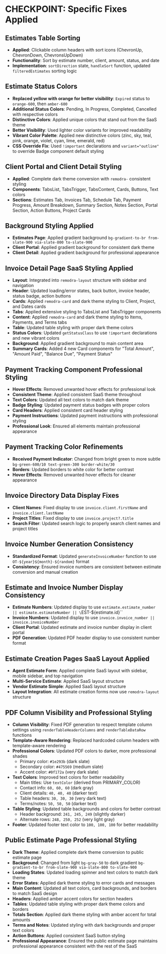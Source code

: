 # CHECKPOINT: Specific Fixes Applied

## Estimates Table Sorting
- **Applied**: Clickable column headers with sort icons (ChevronUp, ChevronDown, ChevronsUpDown)
- **Functionality**: Sort by estimate number, client, amount, status, and date
- **Implementation**: `sortDirection` state, `handleSort` function, updated `filteredEstimates` sorting logic

## Estimate Status Colors
- **Replaced yellow with orange for better visibility**: `Expired` status to `orange-600`, then `amber-600`
- **Additional Status Colors**: Pending, In Progress, Completed, Cancelled with respective colors
- **Distinctive Colors**: Applied unique colors that stand out from the SaaS theme
- **Better Visibility**: Used lighter color variants for improved readability
- **Vibrant Color Palette**: Applied new distinctive colors (zinc, sky, teal, pink, orange, violet, cyan, lime, emerald, red)
- **CSS Override Fix**: Used `!important` declarations and `variant="outline"` to override Badge component default styling

## Client Portal and Client Detail Styling
- **Applied**: Complete dark theme conversion with `remodra-` consistent styling
- **Components**: TabsList, TabsTrigger, TabsContent, Cards, Buttons, Text colors
- **Sections**: Estimates Tab, Invoices Tab, Schedule Tab, Payment Progress, Amount Breakdown, Summary Section, Notes Section, Portal Section, Action Buttons, Project Cards

## Background Styling Applied
- **Estimates Page**: Applied gradient background `bg-gradient-to-br from-slate-900 via-slate-800 to-slate-900`
- **Client Portal**: Applied gradient background for consistent dark theme
- **Client Detail**: Applied gradient background for professional appearance

## Invoice Detail Page SaaS Styling Applied
- **Layout**: Integrated into `remodra-layout` structure with sidebar and navigation
- **Header**: Updated loading/error states, back button, invoice header, status badge, action buttons
- **Cards**: Applied `remodra-card` and dark theme styling to Client, Project, and Dates cards
- **Tabs**: Applied extensive styling to TabsList and TabsTrigger components
- **Content**: Applied `remodra-card` and dark theme styling to Items, Payments, and Terms tabs
- **Table**: Updated table styling with proper dark theme colors
- **Status Colors**: Updated `getStatusClass` to use `!important` declarations and new vibrant colors
- **Background**: Applied gradient background to main content area
- **Summary Cards**: Added 4 new Card components for "Total Amount", "Amount Paid", "Balance Due", "Payment Status"

## Payment Tracking Component Professional Styling
- **Hover Effects**: Removed unwanted hover effects for professional look
- **Consistent Theme**: Applied consistent SaaS theme throughout
- **Text Colors**: Updated all text colors to match dark theme
- **Badge Styling**: Updated payment status badges with proper colors
- **Card Headers**: Applied consistent card header styling
- **Payment Instructions**: Updated payment instructions with professional styling
- **Professional Look**: Ensured all elements maintain professional appearance

## Payment Tracking Color Refinements
- **Received Payment Indicator**: Changed from bright green to more subtle `bg-green-600/10 text-green-300 border-white/30`
- **Borders**: Updated borders to white color for better contrast
- **Hover Effects**: Removed unwanted hover effects for cleaner appearance

## Invoice Directory Data Display Fixes
- **Client Names**: Fixed display to use `invoice.client.firstName` and `invoice.client.lastName`
- **Project Titles**: Fixed display to use `invoice.project?.title`
- **Search Filter**: Updated search logic to properly search client names and project titles

## Invoice Number Generation Consistency
- **Standardized Format**: Updated `generateInvoiceNumber` function to use `OT-${year}${month}-${random}` format
- **Consistency**: Ensured invoice numbers are consistent between estimate conversion and manual creation

## Estimate and Invoice Number Display Consistency
- **Estimate Numbers**: Updated display to use `estimate.estimate_number || estimate.estimateNumber || \`EST-${estimate.id}\``
- **Invoice Numbers**: Updated display to use `invoice.invoice_number || invoice.invoiceNumber`
- **Client Portal**: Updated estimate and invoice number display in client portal
- **PDF Generation**: Updated PDF header display to use consistent number format

## Estimate Creation Pages SaaS Layout Applied
- **Agent Estimate Form**: Applied complete SaaS layout with sidebar, mobile sidebar, and top navigation
- **Multi-Service Estimate**: Applied SaaS layout structure
- **Vendor Estimate Simple**: Applied SaaS layout structure
- **Layout Integration**: All estimate creation forms now use `remodra-layout` structure

## PDF Column Visibility and Professional Styling
- **Column Visibility**: Fixed PDF generation to respect template column settings using `renderTableHeaderColumns` and `renderTableDataRow` functions
- **Template-Aware Rendering**: Replaced hardcoded column headers with template-aware rendering
- **Professional Colors**: Updated PDF colors to darker, more professional shades
  - Primary color: `#1e293b` (dark slate)
  - Secondary color: `#475569` (medium slate)
  - Accent color: `#0f172a` (very dark slate)
- **Text Colors**: Improved text colors for better readability
  - Main titles: Use `textColor` (derived from PRIMARY_COLOR)
  - Contact info: `60, 60, 60` (dark gray)
  - Client details: `40, 40, 40` (darker text)
  - Table headers: `30, 30, 30` (very dark text)
  - Terms/notes: `50, 50, 50` (darker text)
- **Table Styling**: Updated table backgrounds and colors for better contrast
  - Header background: `241, 245, 249` (slightly darker)
  - Alternate rows: `248, 250, 252` (very light gray)
- **Footer**: Updated footer text color to `100, 100, 100` for better readability

## Public Estimate Page Professional Styling
- **Dark Theme**: Applied complete dark theme conversion to public estimate page
- **Background**: Changed from light `bg-gray-50` to dark gradient `bg-gradient-to-br from-slate-900 via-slate-800 to-slate-900`
- **Loading States**: Updated loading spinner and text colors to match dark theme
- **Error States**: Applied dark theme styling to error cards and messages
- **Main Content**: Updated all text colors, card backgrounds, and borders to match SaaS design
- **Headers**: Applied amber accent colors for section headers
- **Tables**: Updated table styling with proper dark theme colors and borders
- **Totals Section**: Applied dark theme styling with amber accent for total amounts
- **Terms and Notes**: Updated styling with dark backgrounds and proper text colors
- **Action Buttons**: Applied consistent SaaS button styling
- **Professional Appearance**: Ensured the public estimate page maintains professional appearance consistent with the rest of the SaaS 